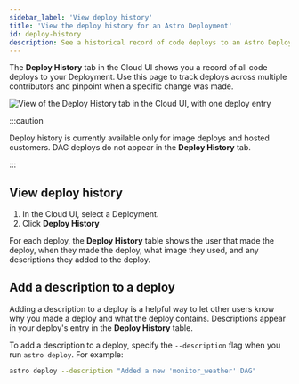 ```yaml
---
sidebar_label: 'View deploy history'
title: 'View the deploy history for an Astro Deployment'
id: deploy-history
description: See a historical record of code deploys to an Astro Deployment.
---
```


The **Deploy History** tab in the Cloud UI shows you a record of all code deploys to your Deployment. Use this page to track deploys across multiple contributors and pinpoint when a specific change was made.

![View of the Deploy History tab in the Cloud UI, with one deploy entry](/img/docs/deploy-history.png)

:::caution

Deploy history is currently available only for image deploys and hosted customers. DAG deploys do not appear in the **Deploy History** tab.

:::

## View deploy history

1. In the Cloud UI, select a Deployment.
2. Click **Deploy History**

For each deploy, the **Deploy History** table shows the user that made the deploy, when they made the deploy, what image they used, and any descriptions they added to the deploy. 

## Add a description to a deploy

Adding a description to a deploy is a helpful way to let other users know why you made a deploy and what the deploy contains. Descriptions appear in your deploy's entry in the **Deploy History** table.

To add a description to a deploy, specify the `--description` flag when you run `astro deploy`. For example:

```bash
astro deploy --description "Added a new 'monitor_weather' DAG"
```
